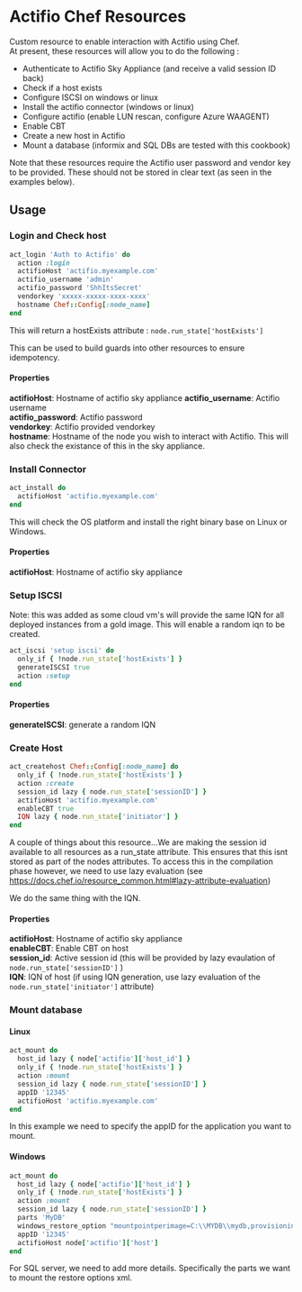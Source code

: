 # Actifio Chef Resources

Custom resource to enable interaction with Actifio using Chef.   
At present, these resources will allow you to do the following :  
* Authenticate to Actifio Sky Appliance (and receive a valid session ID back)
* Check if a host exists
* Configure ISCSI on windows or linux
* Install the actifio connector (windows or linux)
* Configure actifio (enable LUN rescan, configure Azure WAAGENT)
* Enable CBT
* Create a new host in Actifio
* Mount a database (informix and SQL DBs are tested with this cookbook)

Note that these resources require the Actifio user password and vendor key to be provided. These should not be stored in clear text (as seen in the examples below).

## Usage
### Login and Check host
```ruby
act_login 'Auth to Actifio' do
  action :login
  actifioHost 'actifio.myexample.com'
  actifio_username 'admin'
  actifio_password 'ShhItsSecret'
  vendorkey 'xxxxx-xxxxx-xxxx-xxxx'
  hostname Chef::Config[:node_name]
end
```
This will return a hostExists attribute : `node.run_state['hostExists']`

This can be used to build guards into other resources to ensure idempotency.
#### Properties
<b>actifioHost</b>:  Hostname of actifio sky appliance
<b>actifio_username</b>: Actifio username   
<b>actifio_password</b>: Actifio password   
<b>vendorkey</b>: Actifio provided vendorkey   
<b>hostname</b>: Hostname of the node you wish to interact with Actifio. This will also check the existance of this in the sky appliance.   

### Install Connector
```ruby
act_install do
  actifioHost 'actifio.myexample.com'
end
```
This will check the OS platform and install the right binary base on Linux or Windows.
#### Properties
<b>actifioHost</b>:  Hostname of actifio sky appliance



### Setup ISCSI
Note: this was added as some cloud vm's will provide the same IQN for all deployed instances from a gold image. This will enable a random iqn to be created.

```ruby
act_iscsi 'setup iscsi' do
  only_if { !node.run_state['hostExists'] }
  generateISCSI true
  action :setup
end
```
#### Properties
<b>generateISCSI</b>:  generate a random IQN

### Create Host
```ruby
act_createhost Chef::Config[:node_name] do
  only_if { !node.run_state['hostExists'] }
  action :create
  session_id lazy { node.run_state['sessionID'] }
  actifioHost 'actifio.myexample.com'
  enableCBT true
  IQN lazy { node.run_state['initiator'] }
end
```

A couple of things about this resource...We are making the session id available to all resources as a run_state attribute. This ensures that this isnt stored as part of the nodes attributes. To access this in the compilation phase however, we need to use lazy evaluation (see https://docs.chef.io/resource_common.html#lazy-attribute-evaluation)

We do the same thing with the IQN.

#### Properties
<b>actifioHost</b>:  Hostname of actifio sky appliance   
<b>enableCBT</b>: Enable CBT on host   
<b>session_id</b>: Active session id (this will be provided by lazy evaulation of `node.run_state['sessionID']` )       
<b>IQN</b>: IQN of host (if using IQN generation, use lazy evaluation of the `node.run_state['initiator']` attribute)

### Mount database

#### Linux
```ruby
act_mount do
  host_id lazy { node['actifio']['host_id'] }
  only_if { !node.run_state['hostExists'] }
  action :mount
  session_id lazy { node.run_state['sessionID'] }
  appID '12345'
  actifioHost 'actifio.myexample.com'
end
```

In this example we need to specify the appID for the application you want to mount. 

#### Windows
```ruby
act_mount do
  host_id lazy { node['actifio']['host_id'] }
  only_if { !node.run_state['hostExists'] }
  action :mount
  session_id lazy { node.run_state['sessionID'] }
  parts 'MyDB'
  windows_restore_option "mountpointperimage=C:\\MYDB\\mydb,provisioningoptions=<provisioningoptions><recover>true</recover><username>mydb</username><password>itsameactifio</password><dbname>MyDB</dbname><sqlinstance>#{node.name}</sqlinstance></provisioningoptions>"
  appID '12345'
  actifioHost node['actifio']['host']
end
```
For SQL server, we need to add more details. Specifically the parts we want to mount the restore options xml.




